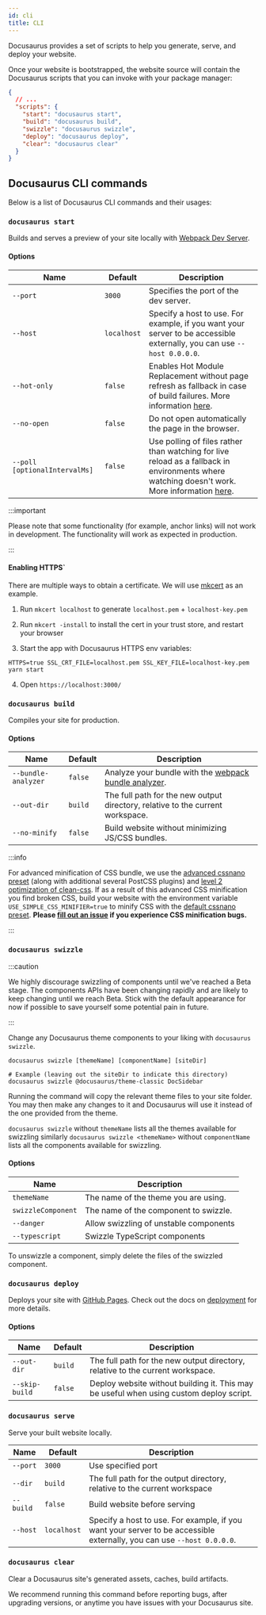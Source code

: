```yaml
---
id: cli
title: CLI
---
```


Docusaurus provides a set of scripts to help you generate, serve, and deploy your website.

Once your website is bootstrapped, the website source will contain the Docusaurus scripts that you can invoke with your package manager:

```json title="package.json"
{
  // ...
  "scripts": {
    "start": "docusaurus start",
    "build": "docusaurus build",
    "swizzle": "docusaurus swizzle",
    "deploy": "docusaurus deploy",
    "clear": "docusaurus clear"
  }
}
```

## Docusaurus CLI commands

Below is a list of Docusaurus CLI commands and their usages:

<!-- TODO: init docs after the init command is implemented

### `docusaurus init`

The `docusaurus init` command is intended to be used with `docusaurus` installed globally:

```shell
$ yarn global add docusaurus
# or
$ npm install --global docusaurus
```
-->

### `docusaurus start`

Builds and serves a preview of your site locally with [Webpack Dev Server](https://webpack.js.org/configuration/dev-server).

#### Options

| Name | Default | Description |
| --- | --- | --- |
| `--port` | `3000` | Specifies the port of the dev server. |
| `--host` | `localhost` | Specify a host to use. For example, if you want your server to be accessible externally, you can use `--host 0.0.0.0`. |
| `--hot-only` | `false` | Enables Hot Module Replacement without page refresh as fallback in case of build failures. More information [here](https://webpack.js.org/configuration/dev-server/#devserverhotonly). |
| `--no-open` | `false` | Do not open automatically the page in the browser. |
| `--poll [optionalIntervalMs]` | `false` | Use polling of files rather than watching for live reload as a fallback in environments where watching doesn't work. More information [here](https://webpack.js.org/configuration/watch/#watchoptionspoll). |

:::important

Please note that some functionality (for example, anchor links) will not work in development. The functionality will work as expected in production.

:::

#### Enabling HTTPS`

There are multiple ways to obtain a certificate. We will use [mkcert](https://github.com/FiloSottile/mkcert) as an example.

1. Run `mkcert localhost` to generate `localhost.pem` + `localhost-key.pem`

2. Run `mkcert -install` to install the cert in your trust store, and restart your browser

3. Start the app with Docusaurus HTTPS env variables:

```shell
HTTPS=true SSL_CRT_FILE=localhost.pem SSL_KEY_FILE=localhost-key.pem yarn start
```

4. Open `https://localhost:3000/`

### `docusaurus build`

Compiles your site for production.

#### Options

| Name | Default | Description |
| --- | --- | --- |
| `--bundle-analyzer` | `false` | Analyze your bundle with the [webpack bundle analyzer](https://github.com/webpack-contrib/webpack-bundle-analyzer). |
| `--out-dir` | `build` | The full path for the new output directory, relative to the current workspace. |
| `--no-minify` | `false` | Build website without minimizing JS/CSS bundles. |

:::info

For advanced minification of CSS bundle, we use the [advanced cssnano preset](https://github.com/cssnano/cssnano/tree/master/packages/cssnano-preset-advanced) (along with additional several PostCSS plugins) and [level 2 optimization of clean-css](https://github.com/jakubpawlowicz/clean-css#level-2-optimizations).
If as a result of this advanced CSS minification you find broken CSS, build your website with the environment variable `USE_SIMPLE_CSS_MINIFIER=true` to minify CSS with the [default cssnano preset](https://github.com/cssnano/cssnano/tree/master/packages/cssnano-preset-default).
**Please [fill out an issue](https://github.com/facebook/docusaurus/issues/new?labels=bug%2C+needs+triage&template=bug.md) if you experience CSS minification bugs.**

:::

### `docusaurus swizzle`

:::caution

We highly discourage swizzling of components until we've reached a Beta stage. The components APIs have been changing rapidly and are likely to keep changing until we reach Beta. Stick with the default appearance for now if possible to save yourself some potential pain in future.

:::

Change any Docusaurus theme components to your liking with `docusaurus swizzle`.

```shell
docusaurus swizzle [themeName] [componentName] [siteDir]

# Example (leaving out the siteDir to indicate this directory)
docusaurus swizzle @docusaurus/theme-classic DocSidebar
```

Running the command will copy the relevant theme files to your site folder. You may then make any changes to it and Docusaurus will use it instead of the one provided from the theme.

`docusaurus swizzle` without `themeName` lists all the themes available for swizzling similarly `docusaurus swizzle <themeName>` without `componentName` lists all the components available for swizzling.

#### Options

| Name               | Description                            |
| ------------------ | -------------------------------------- |
| `themeName`        | The name of the theme you are using.   |
| `swizzleComponent` | The name of the component to swizzle.  |
| `--danger`         | Allow swizzling of unstable components |
| `--typescript`     | Swizzle TypeScript components          |

To unswizzle a component, simply delete the files of the swizzled component.

<!--
TODO a separate section for swizzle tutorial.
To learn more about swizzling, check [here](#).
-->

### `docusaurus deploy`

Deploys your site with [GitHub Pages](https://pages.github.com/). Check out the docs on [deployment](deployment.mdx#deploying-to-github-pages) for more details.

#### Options

| Name | Default | Description |
| --- | --- | --- |
| `--out-dir` | `build` | The full path for the new output directory, relative to the current workspace. |
| `--skip-build` | `false` | Deploy website without building it. This may be useful when using custom deploy script. |

### `docusaurus serve`

Serve your built website locally.

| Name | Default | Description |
| --- | --- | --- |
| `--port` | `3000` | Use specified port |
| `--dir` | `build` | The full path for the output directory, relative to the current workspace |
| `--build` | `false` | Build website before serving |
| `--host` | `localhost` | Specify a host to use. For example, if you want your server to be accessible externally, you can use `--host 0.0.0.0`. |

### `docusaurus clear`

Clear a Docusaurus site's generated assets, caches, build artifacts.

We recommend running this command before reporting bugs, after upgrading versions, or anytime you have issues with your Docusaurus site.
